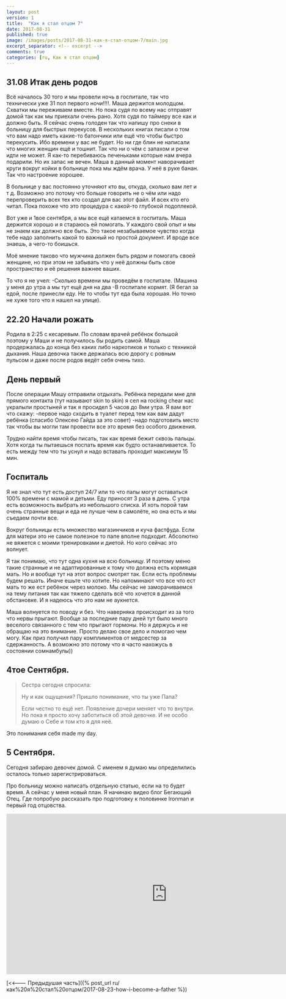 ```yaml
---
layout: post
version: 1
title:  "Как я стал отцом 7"
date: 2017-08-31
published: true
image: /images/posts/2017-08-31-как-я-стал-отцом-7/main.jpg
excerpt_separator: <!-- excerpt -->
comments: true
categories: [ru, Как я стал отцом]
---
```


## 31.08 Итак день родов
Всё началось 30 того и мы провели ночь в госпитале, так что технически уже 31 пол первого ночи!!!!. Маша держится молодцом. Схватки мы переживаем вместе. Но пока судя по всему нас отправят домой так как мы приехали очень рано. Хотя судя по таймеру все как и должно быть.
Я сейчас очень голоден так что напишу про снеки в больницу для быстрых перекусов. В нескольких книгах писали о том что вам надо иметь какие-то батончики или ещё что чтобы быстро перекусить. Ибо времени у вас не будет. Но ни где блин не написали что многих женщин ещё и тошнит. Так что ни о чём с запахом и речи идти не может.  Я как-то перебиваюсь печеньками которые нам вчера подарили. Но их запас не вечен. Маша в данный момент наворачивает круги вокруг койки в больнице пока мы ждём врача. У неё в руке банан. Так что настроение хорошее.

<!-- excerpt -->

В больнице у вас постоянно уточняют кто вы, откуда, сколько вам лет и т д. Возможно это потому что больше говорить не о чём или надо перепроверить всех тех кто создал для вас этот файл. И всех кто его читал. Пока похоже что это процедура с какой-то глубокой подоплекой.

Вот уже и 1вое сентября, а мы все ещё катаемся в госпиталь. Маша держится хорошо и  я стараюсь ей помогать. У каждого свой опыт и мы не знаем как должно все быть. Это такое незабываемое чувство когда тебе надо заполнить какой то важный но простой документ. И вроде все знаешь, а чего-то боишься.

Моё мнение таково что мужчина должен быть рядом и помогать своей женщине, но при этом не забывать что у неё должны быть свое пространство и её решения важнее ваших.

То что я не учел:
 -Сколько времени мы проведём в госпитале. (Машина у меня до утра а мы тут ещё дня на два
 -В госпитале кормят. (Я бегал за едой, после принесли еду. Не то чтобы тут еда была хорошая. Но точно не хуже того что я нашел на улице).




## 22.20 Hачали рожать
Родила в 2:25 с кесаревым.  По словам врачей ребёнок большой поэтому у Маши и не получилось бы родить самой. Маша продержалась до конца без каких либо наркотиков и только с техникой дыхания. Наша девочка также держалась всю дорогу с ровным пульсом и даже после родов ведёт себя очень тихо.

## День первый
После операции Машу отправили отдыхать. Ребёнка передали мне для прямого контакта (тут называют skin to skin) я сел на rocking chear  нас укралыли простыней и так я просидел 5 часов до 8ми утра. Я вам вот что скажу:
-первое надо сходить в туалет перед тем как вам дадут ребёнка (спасибо Олексею Гайда за это совет)
-надо подготовить место так чтобы вы могли там провести все это время без особого движения.

Трудно найти время чтобы писать, так как время бежит сквозь пальцы. Хотя когда ты пытаешься поспать время как будто останавливается. То есть между тем что ты уснул и надо вставать проходит максимум 15 мин.


## Госпиталь
Я не знал что тут есть доступ 24/7 или то что папы могут оставаться 100% времени с мамой и детьми.
Еду приносят 3 раза в день. С утра есть возможность выбрать из небольшого списка. И хоть порой там очень странные вещи и еда не лучше чем в самолёте, но она есть и мы съедаем почти все.

Вокруг больницы есть множество магазинчиков и куча фастфуда. Если для матери это не самое полезное то папе вполне подходит. Абсолютно не вяжется с моими тренировками и диетой. Но кого сейчас это волнует.

Я так понимаю, что тут одна кухня на всю больницу.  И поэтому меню такие странные и не адаптированные к тому что должна есть кормяцая мать. Но и вообще тут на этот вопрос смотрят так. Если есть проблемы будем решать. Иначе ешьте что хотите. Но напоминают что все что ест мать то же ест ребёнок через молоко.  Мы сейчас не заморачиваемся на тему питания так как тяжело сделать всё что хочется в данной обстановке. И я надеюсь что это нам не аукнется.

Маша волнуется по поводу и без. Что наверняка происходит из за того что нервы прыгают.  Вообще за последние пару дней тут было много веселого связанного с  тем что прыгают гормоны. Но я держусь и не обращаю на это внимание. Просто делаю свое дело и помогаю чем могу. Как приз получил пару комплиментов от медсестер за сдержанность. А возможно это потому что я часто нахожусь в состоянии сомнамбулы))

## 4тое Сентября.

>Сестра сегодня спросила:
>
>Ну и как ощущения? Пришло понимание, что ты уже Папа?
>
>Если  честно то ещё нет. Появление дочери меняет что то внутри. Но пока я просто хочу заботиться об этой девочке. И не особо думаю о Себе и том кто я для неё.

Это понимания себя made my day.

## 5 Сентября.
Сегодня забираю девочек домой. С именем я думаю мы определились осталось только зарегистрироваться.

Про больницу можно написать отдельную статью, если на то будет время. А сейчас у меня новый план. Я начинаю видео блог Бегающий Отец. Где попробую рассказать про подготовку к половинке Ironman и первый год отцовства.

<iframe width="840" height="420" src="https://www.youtube.com/embed/2eKysWCDXws" frameborder="0" allowfullscreen="true"> </iframe>

[<<--- Предыдушая часть]({% post_url ru/как%20я%20стал%20отцом/2017-08-23-how-i-become-a-father %})
